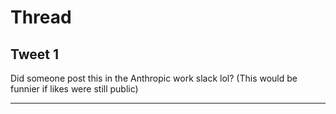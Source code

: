 # Thread

## Tweet 1

Did someone post this in the Anthropic work slack lol? (This would be funnier if likes were still public)

---

